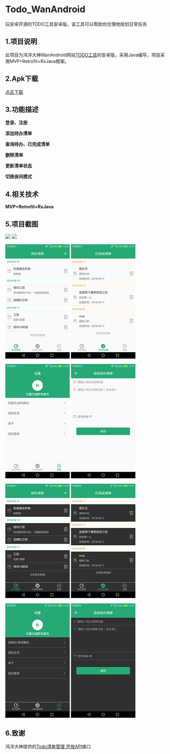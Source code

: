 # Todo_WanAndroid
玩安卓开源的TODO工具安卓版，该工具可以帮助你合理地规划日常任务

## 1.项目说明

此项目为鸿洋大神WanAndroid网站[TODO工具](http://wanandroid.com/lg/todo/list/0)的安卓版，采用Java编写，项目采用MVP+Retrofit+RxJava框架。

## 2.Apk下载

[点击下载](https://fir.im/1mgz)

## 3.功能描述

**登录、注册**

**添加待办清单**

**查询待办、已完成清单**

**删除清单**

**更新清单状态**

**切换夜间模式**

## 4.相关技术

**MVP+Retrofit+RxJava**

## 5.项目截图

![](art/splash.png) ![](art/login.png)

![](art/todo.png) ![](art/done.png)

![](art/setting.png) ![](art/add.png)

![](art/todo_night.png) ![](art/done_night.png)

![](art/setting_night.png) ![](art/add_night.png)

## 6.致谢

鸿洋大神提供的[Todo清单管理 开放API](http://www.wanandroid.com/blog/show/2#30)接口
